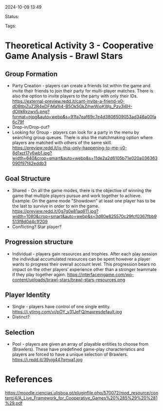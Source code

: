2024-10-09 13:49

Status: 

Tags: 

# Theoretical Activity 3 - Cooperative Game Analysis - Brawl Stars

## Group Formation

- Party Creation - players can create a friends list within the game and invite their friends to join their party for multi-player matches. There is also the option to invite players to the party with only their IDs. https://external-preview.redd.it/cant-invite-a-friend-v0-dDBtbjZuZ2R4eDFiMa1lj4-B5Ok5GkZihwWjoKWg_Pzv3j6H-dOIlkRxzwv5.png?format=pjpg&auto=webp&s=91fa7eaf69c7e4d3806509053ad346a00fa6c79f
- Drop-in/Drop-out?
- Looking for Group - players can look for a party in the menu by searching group queues. There is also the matchmaking option where players are matched with others of the same skill. https://preview.redd.it/is-this-only-happening-to-me-v0-8d1xct17y6wb1.jpg?width=640&crop=smart&auto=webp&s=11de2a2d6105b71e020a036363090f97f42eddb3

## Goal Structure

- Shared - On all the game modes, there is the objective of winning the game that multiple players pursue and work together to achieve. Example: On the game mode "Showdown" at least one player has to be the last to survive in order to win the game. https://preview.redd.it/0g7g0e81aq611.jpg?width=1080&crop=smart&auto=webp&s=3d60e825570c29fcf0367fbb9513f8d0d4c1f209
- Conflicting? Star player?

## Progression structure

- Individual - players gain resources and trophies. After each play session the individual accumulated resources can be spent however a player wants to progress their overall account level. This progression bears no impact on the other players’ experience other than a stronger teammate if they play together again. https://interfaceingame.com/wp-content/uploads/brawl-stars/brawl-stars-resources.png

## Player Identity

- Single - players have control of one single entity. https://i.ytimg.com/vi/pOY_v31JeFQ/maxresdefault.jpg
- Distinct?

## Selection

- Pool - players are given an array of playable entities to choose from (Brawlers). These have predefined game-play characteristics and players are forced to have a unique selection of Brawlers. https://i.redd.it/39yjg447qmva1.jpg


# References

https://moodle.ciencias.ulisboa.pt/pluginfile.php/570072/mod_resource/content/4/A_Live_Framework_for_Cooperative_Games%20%285%29%20%281%29.pdf